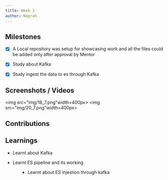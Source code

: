 ```yaml
---
title: Week 3
author: Negrah
---
```


## Milestones
- [x] A Local repository was setup for showcasing work and all the files could be added only after approval by Mentor 
- [x] Study about Kafka 
- [x] Study ingest the data to es through Kafka  


## Screenshots / Videos 
<img src="img/18_7.png"width=400px>
<img src="img/20_7.png"width=400px>
## Contributions

## Learnings
<ul><li>Learnt about Kafka </li></ul>
<ul><li>Learnt ES pipeline and its working </li><ul>
<ul><li>Learnt about ES injestion through kafka </li></ul>